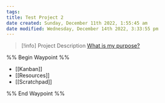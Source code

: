 ```yaml
---
tags: 
title: Test Project 2
date created: Sunday, December 11th 2022, 1:55:45 am
date modified: Wednesday, December 14th 2022, 3:33:55 pm
---
```


> [!info] Project Description
> [What is my purpose?](https://youtu.be/X7HmltUWXgs)

%% Begin Waypoint %%
- [[Kanban]]
- [[Resources]]
- [[Scratchpad]]

%% End Waypoint %%


